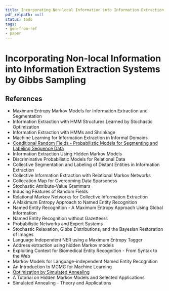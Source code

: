 ```yaml
---
title: Incorporating Non-local Information into Information Extraction Systems by Gibbs Sampling
pdf_relpath: null
status: todo
tags:
- gen-from-ref
- paper
---
```


# Incorporating Non-local Information into Information Extraction Systems by Gibbs Sampling

## References

- Maximum Entropy Markov Models for Information Extraction and Segmentation
- Information Extraction with HMM Structures Learned by Stochastic Optimization
- Information Extraction with HMMs and Shrinkage
- Machine Learning for Information Extraction in Informal Domains
- [Conditional Random Fields - Probabilistic Models for Segmenting and Labeling Sequence Data](./conditional-random-fields-probabilistic-models-for-segmenting-and-labeling-sequence-data.md)
- Information Extraction Using Hidden Markov Models
- Discriminative Probabilistic Models for Relational Data
- Collective Segmentation and Labeling of Distant Entities in Information Extraction
- Collective Information Extraction with Relational Markov Networks
- Collocation Map for Overcoming Data Sparseness
- Stochastic Attribute-Value Grammars
- Inducing Features of Random Fields
- Relational Markov Networks for Collective Information Extraction
- A Maximum Entropy Approach to Named Entity Recognition
- Named Entity Recognition - A Maximum Entropy Approach Using Global Information
- Named Entity Recognition without Gazetteers
- Probabilistic Networks and Expert Systems
- Stochastic Relaxation, Gibbs Distributions, and the Bayesian Restoration of Images
- Language Independent NER using a Maximum Entropy Tagger
- Address extraction using hidden Markov models
- Exploiting Context for Biomedical Entity Recognition - From Syntax to the Web
- Markov Models for Language-independent Named Entity Recognition
- An Introduction to MCMC for Machine Learning
- [Optimization by Simulated Annealing](./optimization-by-simulated-annealing.md)
- A Tutorial on Hidden Markov Models and Selected Applications
- Simulated Annealing - Theory and Applications

